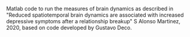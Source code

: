 Matlab code to run the measures of brain dynamics as described in "Reduced spatiotemporal brain dynamics are associated with increased depressive symptoms after a relationship breakup" S Alonso Martinez, 2020, based on code developed by Gustavo Deco.
